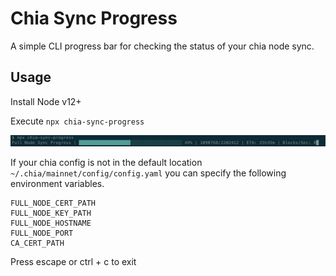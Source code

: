 # Chia Sync Progress

A simple CLI progress bar for checking the status of your chia node sync.

## Usage

Install Node v12+

Execute `npx chia-sync-progress`

![Example of chia-sync-progress running](/assets/images/example.png)

If your chia config is not in the default location `~/.chia/mainnet/config/config.yaml` you can specify the following environment variables.
```env
FULL_NODE_CERT_PATH
FULL_NODE_KEY_PATH
FULL_NODE_HOSTNAME
FULL_NODE_PORT
CA_CERT_PATH
```

Press escape or ctrl + c to exit